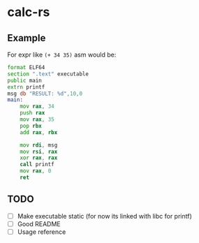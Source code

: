 # calc-rs


## Example
For expr like `(+ 34 35)` asm would be:

```asm
format ELF64
section ".text" executable
public main
extrn printf
msg db "RESULT: %d",10,0
main:
    mov rax, 34
    push rax
    mov rax, 35
    pop rbx
    add rax, rbx

    mov rdi, msg
    mov rsi, rax
    xor rax, rax
    call printf
    mov rax, 0
    ret
```

## TODO
- [ ] Make executable static (for now its linked with libc for printf)
- [ ] Good README
- [ ] Usage reference
